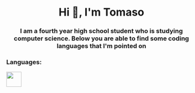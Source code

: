 <h1 align="center">Hi 👋, I'm Tomaso</h1>
<h3 align="center">I am a fourth year high school student who is studying computer science. Below you are able to find some coding languages that I'm pointed on</h3>

<h3 align="left">Languages:</h3>
<p align="left"> <img src="https://developer.mozilla.org/en-US/docs/Web/JavaScript" width="40" height="40"/></p>
